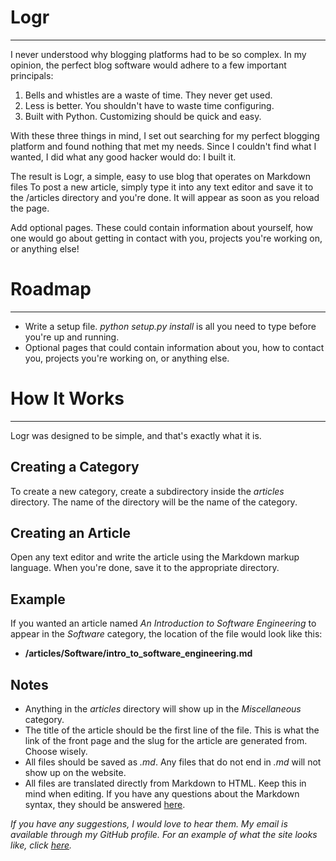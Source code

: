 Logr
====
 - - -

I never understood why blogging platforms had to be so complex. In my opinion,
the perfect blog software would adhere to a few important principals:

1. Bells and whistles are a waste of time. They never get used.
2. Less is better. You shouldn't have to waste time configuring.
3. Built with Python. Customizing should be quick and easy.

With these three things in mind, I set out searching for my perfect blogging
platform and found nothing that met my needs. Since I couldn't find what I 
wanted, I did what any good hacker would do: I built it.

The result is Logr, a simple, easy to use blog that operates on Markdown files
To post a new article, simply type it into any text editor and save it to the 
/articles directory and you're done. It will appear as soon as you reload the
page.

Add optional pages. These could contain information about yourself, how one
would go about getting in contact with you, projects you're working on, or
anything else!

Roadmap
=======
 - - - 

- Write a setup file. _python setup.py install_ is all you need to type before
  you're up and running.
- Optional pages that could contain information about you, how to contact you,
  projects you're working on, or anything else.

How It Works
============
 - - -

Logr was designed to be simple, and that's exactly what it is.

Creating a Category
-------------------

To create a new category, create a subdirectory inside the _articles_
directory. The name of the directory will be the name of the category.

Creating an Article
-------------------

Open any text editor and write the article using the Markdown markup language.
When you're done, save it to the appropriate directory. 

Example
-------

If you wanted an article named _An Introduction to Software Engineering_ to
appear in the _Software_ category, the location of the file would look like
this:

 - **/articles/Software/intro\_to\_software\_engineering.md**

Notes
-----

 - Anything in the _articles_ directory will show up in the _Miscellaneous_ 
   category.
 - The title of the article should be the first line of the file. This is what 
   the link of the front page and the slug for the article are generated from. 
   Choose wisely.
 - All files should be saved as _<filename>.md_. Any files that do not end in
   _.md_ will not show up on the website.
 - All files are translated directly from Markdown to HTML. Keep this in mind 
   when editing. If you have any questions about the Markdown syntax, they 
   should be answered [here](http://daringfireball.net/projects/markdown/).

_If you have any suggestions, I would love to hear them. My email is available
through my GitHub profile. For an example of what the site looks like, click
[here](http://high-summer-5107.herokuapp.com/)._

